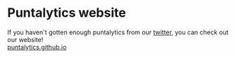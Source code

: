 # Puntalytics website
If you haven't gotten enough puntalytics from our [twitter](https://twitter.com/ThePuntRunts), you can check out our website!  
[puntalytics.github.io](puntalytics.github.io)
